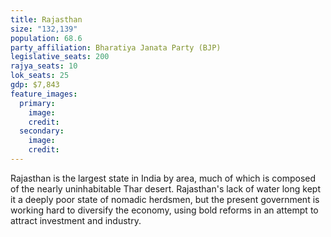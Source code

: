 ```yaml
---
title: Rajasthan
size: "132,139"
population: 68.6
party_affiliation: Bharatiya Janata Party (BJP)
legislative_seats: 200
rajya_seats: 10
lok_seats: 25
gdp: $7,843
feature_images:
  primary:
    image: 
    credit: 
  secondary:
    image: 
    credit: 
---
```


Rajasthan is the largest state in India by area, much of which is composed of the nearly uninhabitable Thar desert. Rajasthan's lack of water long kept it a deeply poor state of nomadic herdsmen, but the present government is working hard to diversify the economy, using bold reforms in an attempt to attract investment and industry. 
